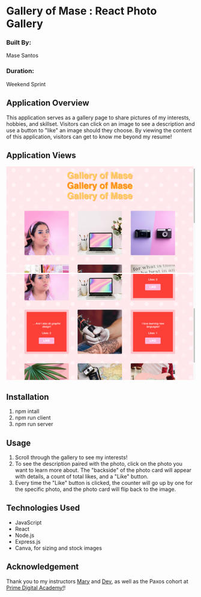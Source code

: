 #   Gallery of Mase : React Photo Gallery

### Built By:
Mase Santos
### Duration: 
Weekend Sprint

## Application Overview

This application serves as a gallery page to share pictures of my interests, hobbies, and skillset. Visitors can click on an image to see a description and use a button to "like" an image should they choose. By viewing the content of this application, visitors can get to know me beyond my resume!

## Application Views

![Gallery of Mase Still No.1](./View_1.png)
![Gallery of Mase Still No.1](./View_2.png)

## Installation

1. npm intall  
2. npm run client
3. npm run server

## Usage

1. Scroll through the gallery to see my interests!
2. To see the description paired with the photo, click on the photo you want to learn more about. The "backside" of the photo card will appear with details, a count of total likes, and a "Like" button.
3. Every time the "Like" button is clicked, the counter will go up by one for the specific photo, and the photo card will flip back to the image.

## Technologies Used

- JavaScript
- React
- Node.js
- Express.js
- Canva, for sizing and stock images

## Acknowledgement
Thank you to my instructors [Mary](https://github.com/mbMosman) and [Dev](https://github.com/devjanaprime), as well as the Paxos cohort at [Prime Digital Academy!](www.primeacademy.io)! 
